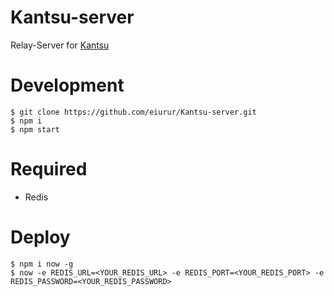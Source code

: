 # Kantsu-server

Relay-Server for <a href="https://github.com/eiurur/Kantsu" target="_blank">Kantsu</a>

# Development

    $ git clone https://github.com/eiurur/Kantsu-server.git
    $ npm i
    $ npm start

# Required

* Redis

# Deploy

    $ npm i now -g
    $ now -e REDIS_URL=<YOUR_REDIS_URL> -e REDIS_PORT=<YOUR_REDIS_PORT> -e REDIS_PASSWORD=<YOUR_REDIS_PASSWORD>
